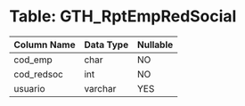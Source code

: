 # Table: GTH_RptEmpRedSocial

| Column Name | Data Type | Nullable |
|-------------|-----------|----------|
| cod_emp | char | NO |
| cod_redsoc | int | NO |
| usuario | varchar | YES |
